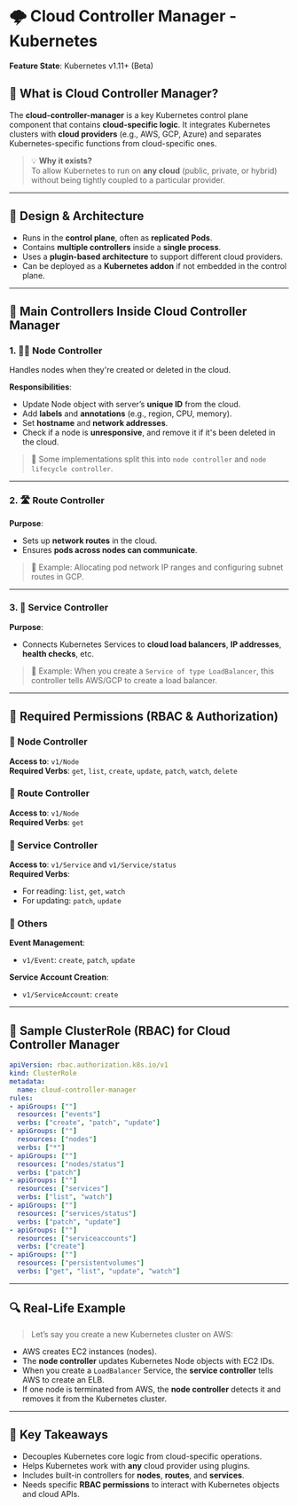 
# 🌩️ Cloud Controller Manager - Kubernetes

**Feature State**: Kubernetes v1.11+ (Beta)

## 📌 What is Cloud Controller Manager?

The **cloud-controller-manager** is a key Kubernetes control plane component that contains **cloud-specific logic**. It integrates Kubernetes clusters with **cloud providers** (e.g., AWS, GCP, Azure) and separates Kubernetes-specific functions from cloud-specific ones.

> 💡 **Why it exists?**  
To allow Kubernetes to run on **any cloud** (public, private, or hybrid) without being tightly coupled to a particular provider.

---

## 🧱 Design & Architecture

- Runs in the **control plane**, often as **replicated Pods**.
- Contains **multiple controllers** inside a **single process**.
- Uses a **plugin-based architecture** to support different cloud providers.
- Can be deployed as a **Kubernetes addon** if not embedded in the control plane.

---

## 🔧 Main Controllers Inside Cloud Controller Manager

### 1. 🧑‍💻 Node Controller

Handles nodes when they're created or deleted in the cloud.

**Responsibilities**:
- Update Node object with server’s **unique ID** from the cloud.
- Add **labels** and **annotations** (e.g., region, CPU, memory).
- Set **hostname** and **network addresses**.
- Check if a node is **unresponsive**, and remove it if it's been deleted in the cloud.

> 🔄 Some implementations split this into `node controller` and `node lifecycle controller`.

---

### 2. 🛣️ Route Controller

**Purpose**:
- Sets up **network routes** in the cloud.
- Ensures **pods across nodes can communicate**.

> 🧠 Example: Allocating pod network IP ranges and configuring subnet routes in GCP.

---

### 3. 🔁 Service Controller

**Purpose**:
- Connects Kubernetes Services to **cloud load balancers**, **IP addresses**, **health checks**, etc.

> 📘 Example: When you create a `Service of type LoadBalancer`, this controller tells AWS/GCP to create a load balancer.

---

## 🔐 Required Permissions (RBAC & Authorization)

### 🔹 Node Controller

**Access to**: `v1/Node`  
**Required Verbs**: `get`, `list`, `create`, `update`, `patch`, `watch`, `delete`

### 🔹 Route Controller

**Access to**: `v1/Node`  
**Required Verbs**: `get`

### 🔹 Service Controller

**Access to**: `v1/Service` and `v1/Service/status`  
**Required Verbs**:
- For reading: `list`, `get`, `watch`
- For updating: `patch`, `update`

### 🔹 Others

**Event Management**:
- `v1/Event`: `create`, `patch`, `update`

**Service Account Creation**:
- `v1/ServiceAccount`: `create`

---

## 📜 Sample ClusterRole (RBAC) for Cloud Controller Manager

```yaml
apiVersion: rbac.authorization.k8s.io/v1
kind: ClusterRole
metadata:
  name: cloud-controller-manager
rules:
- apiGroups: [""]
  resources: ["events"]
  verbs: ["create", "patch", "update"]
- apiGroups: [""]
  resources: ["nodes"]
  verbs: ["*"]
- apiGroups: [""]
  resources: ["nodes/status"]
  verbs: ["patch"]
- apiGroups: [""]
  resources: ["services"]
  verbs: ["list", "watch"]
- apiGroups: [""]
  resources: ["services/status"]
  verbs: ["patch", "update"]
- apiGroups: [""]
  resources: ["serviceaccounts"]
  verbs: ["create"]
- apiGroups: [""]
  resources: ["persistentvolumes"]
  verbs: ["get", "list", "update", "watch"]
```

---

## 🔍 Real-Life Example

> Let’s say you create a new Kubernetes cluster on AWS:
- AWS creates EC2 instances (nodes).
- The **node controller** updates Kubernetes Node objects with EC2 IDs.
- When you create a `LoadBalancer` Service, the **service controller** tells AWS to create an ELB.
- If one node is terminated from AWS, the **node controller** detects it and removes it from the Kubernetes cluster.

---

## 🧠 Key Takeaways

- Decouples Kubernetes core logic from cloud-specific operations.
- Helps Kubernetes work with **any** cloud provider using plugins.
- Includes built-in controllers for **nodes**, **routes**, and **services**.
- Needs specific **RBAC permissions** to interact with Kubernetes objects and cloud APIs.

